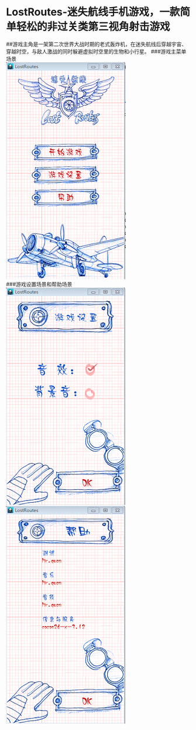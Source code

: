 # LostRoutes-迷失航线手机游戏，一款简单轻松的非过关类第三视角射击游戏
##游戏主角是一架第二次世界大战时期的老式轰炸机，在迷失航线后穿越宇宙、穿越时空，与敌人激战的同时躲避虚拟时空里的生物和小行星。
###游戏主菜单场景<br>
![](https://github.com/qzl1994/LostRoutes/raw/master/readme/HomeScene.png)  <br>
###游戏设置场景和帮助场景<br>
![](https://github.com/qzl1994/LostRoutes/raw/master/readme/SettingScene.png) 
![](https://github.com/qzl1994/LostRoutes/raw/master/readme/HelpScene.png)




